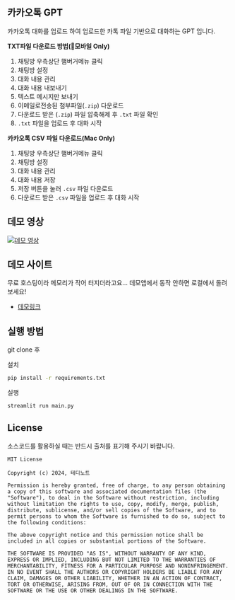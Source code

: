 ## 카카오톡 GPT

카카오톡 대화를 업로드 하여 업로드한 카톡 파일 기반으로 대화하는 GPT 입니다.

**TXT파일 다운로드 방법(📱모바일 Only)**

1. 채팅방 우측상단 햄버거메뉴 클릭
2. 채팅방 설정
3. 대화 내용 관리
4. 대화 내용 내보내기
5. 텍스트 메시지만 보내기
6. 이메일로전송된 첨부파일(`.zip`) 다운로드
7. 다운로드 받은 (`.zip`) 파일 압축해제 후 `.txt` 파일 확인
8. `.txt` 파일을 업로드 후 대화 시작


**카카오톡 CSV 파일 다운로드(Mac Only)**

1. 채팅방 우측상단 햄버거메뉴 클릭
2. 채팅방 설정
3. 대화 내용 관리
4. 대화 내용 저장
5. 저장 버튼을 눌러 `.csv` 파일 다운로드
6. 다운로드 받은 `.csv` 파일을 업로드 후 대화 시작

## 데모 영상

[![데모 영상](https://img.youtube.com/vi/aUGkmWi6kZ8/0.jpg)](https://youtu.be/aUGkmWi6kZ8)

## 데모 사이트

무료 호스팅이라 메모리가 작어 터지더라고요... 데모앱에서 동작 안하면 로컬에서 돌려 보세요!

- [데모링크](https://kakao-gpt-1cdbd5dc9bb3.herokuapp.com/)

## 실행 방법

git clone 후

설치

```bash
pip install -r requirements.txt
```

실행 

```bash
streamlit run main.py
```

## License

소스코드를 활용하실 때는 반드시 출처를 표기해 주시기 바랍니다.

```
MIT License

Copyright (c) 2024, 테디노트

Permission is hereby granted, free of charge, to any person obtaining a copy of this software and associated documentation files (the "Software"), to deal in the Software without restriction, including without limitation the rights to use, copy, modify, merge, publish, distribute, sublicense, and/or sell copies of the Software, and to permit persons to whom the Software is furnished to do so, subject to the following conditions:

The above copyright notice and this permission notice shall be included in all copies or substantial portions of the Software.

THE SOFTWARE IS PROVIDED "AS IS", WITHOUT WARRANTY OF ANY KIND, EXPRESS OR IMPLIED, INCLUDING BUT NOT LIMITED TO THE WARRANTIES OF MERCHANTABILITY, FITNESS FOR A PARTICULAR PURPOSE AND NONINFRINGEMENT. IN NO EVENT SHALL THE AUTHORS OR COPYRIGHT HOLDERS BE LIABLE FOR ANY CLAIM, DAMAGES OR OTHER LIABILITY, WHETHER IN AN ACTION OF CONTRACT, TORT OR OTHERWISE, ARISING FROM, OUT OF OR IN CONNECTION WITH THE SOFTWARE OR THE USE OR OTHER DEALINGS IN THE SOFTWARE.
```
